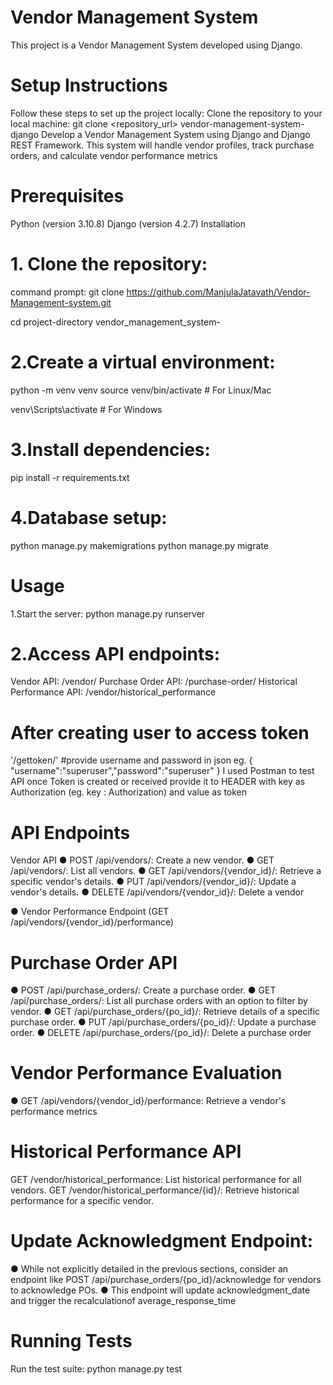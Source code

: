 # Vendor Management System
This project is a Vendor Management System developed using Django.

# Setup Instructions
Follow these steps to set up the project locally:
Clone the repository to your local machine:
git clone <repository_url>
vendor-management-system-django
Develop a Vendor Management System using Django and Django REST Framework. This system will handle vendor profiles, track purchase orders, and calculate vendor performance metrics

# Prerequisites
Python (version 3.10.8)
Django (version 4.2.7)
Installation
# 1. Clone the repository:
command prompt:
git clone https://github.com/ManjulaJatavath/Vendor-Management-system.git

cd project-directory vendor_management_system-

# 2.Create a virtual environment:
python -m venv venv
source venv/bin/activate # For Linux/Mac

venv\Scripts\activate # For Windows

# 3.Install dependencies:
pip install -r requirements.txt

# 4.Database setup:
python manage.py makemigrations
python manage.py migrate

# Usage
1.Start the server:
python manage.py runserver

# 2.Access API endpoints:
Vendor API: /vendor/
Purchase Order API: /purchase-order/
Historical Performance API: /vendor/historical_performance

# After creating user to access token
'/gettoken/' #provide username and password in json eg. { "username":"superuser","password":"superuser" }
I used Postman to test API
once Token is created or received provide it to HEADER
with key as Authorization (eg. key : Authorization) and value as token

# API Endpoints
Vendor API
● POST /api/vendors/: Create a new vendor.
● GET /api/vendors/: List all vendors.
● GET /api/vendors/{vendor_id}/: Retrieve a specific vendor's details.
● PUT /api/vendors/{vendor_id}/: Update a vendor's details.
● DELETE /api/vendors/{vendor_id}/: Delete a vendor

● Vendor Performance Endpoint (GET /api/vendors/{vendor_id}/performance)

# Purchase Order API
● POST /api/purchase_orders/: Create a purchase order.
● GET /api/purchase_orders/: List all purchase orders with an option to filter by vendor.
● GET /api/purchase_orders/{po_id}/: Retrieve details of a specific purchase order.
● PUT /api/purchase_orders/{po_id}/: Update a purchase order.
● DELETE /api/purchase_orders/{po_id}/: Delete a purchase order

# Vendor Performance Evaluation
● GET /api/vendors/{vendor_id}/performance: Retrieve a vendor's performance metrics

# Historical Performance API
GET /vendor/historical_performance: List historical performance for all vendors.
GET /vendor/historical_performance/{id}/: Retrieve historical performance for a specific vendor.

# Update Acknowledgment Endpoint:
● While not explicitly detailed in the previous sections, consider an endpoint like
POST /api/purchase_orders/{po_id}/acknowledge for vendors to acknowledge POs.
● This endpoint will update acknowledgment_date and trigger the recalculationof average_response_time

# Running Tests
Run the test suite:
python manage.py test

